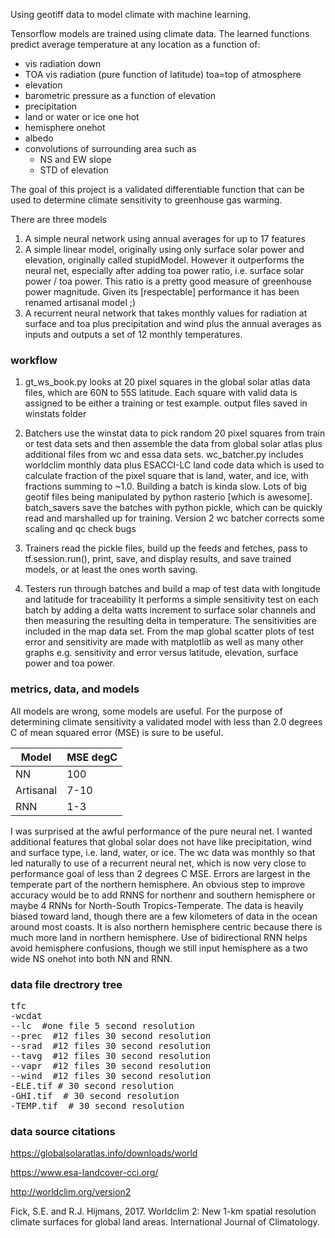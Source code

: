 Using geotiff data to model climate with machine learning.

Tensorflow models are trained using climate data. The learned functions predict
average temperature at any location as a function of:

* vis radiation down
* TOA vis radiation (pure function of latitude) toa=top of atmosphere
* elevation
* barometric pressure as a function of elevation
* precipitation
* land or water or ice one hot
* hemisphere onehot
* albedo
* convolutions of surrounding area such as
   * NS and EW slope
   * STD of elevation


The  goal of this project is a validated differentiable function that can be used to determine climate sensitivity to greenhouse gas warming.

There are three models

1. A simple neural network using annual averages for up to 17 features
2. A simple linear model, originally using only surface solar power and elevation, originally called stupidModel.  However it outperforms the neural net, especially after adding toa power ratio, i.e. surface solar power / toa power.  This ratio is a pretty good measure of greenhouse power magnitude. Given its [respectable] performance it has been renamed artisanal model ;)
3. A recurrent neural network that takes monthly values for radiation at surface and toa plus precipitation and wind plus the annual averages as inputs and outputs a set of 12 monthly temperatures.  

### workflow

1. gt_ws_book.py looks at 20 pixel squares in the global solar atlas data files, which are 60N to 55S latitude.  Each square with valid data is assigned to be either a training or test example. output files saved in winstats folder

2. Batchers use the winstat data to  pick random 20 pixel squares from train or test data sets and then assemble the data from global solar atlas plus additional files from wc and essa data sets. wc_batcher.py includes worldclim monthly data  plus ESACCI-LC land code data which is used to calculate fraction of the pixel square that is land, water, and ice, with fractions summing to ~1.0.  Building a batch is kinda slow.  Lots of big geotif files being manipulated by python rasterio [which is awesome].  batch_savers save the batches with python pickle, which can be quickly read and marshalled up for training. Version 2 wc batcher corrects some scaling and qc check bugs

3. Trainers read the pickle files, build up the feeds and fetches, pass to tf.session.run(), print, save, and display results, and save trained models, or at least the ones worth saving. 

4. Testers run through batches and build a map of test data  with longitude and latitude for traceability  It performs a simple sensitivity test on each batch by adding a delta watts increment to surface solar channels and then measuring the resulting delta in temperature. The sensitivities are included in the map data set.  From the map  global scatter plots of test error and sensitivity are made with matplotlib as well as many other graphs  e.g. sensitivity and error versus latitude, elevation, surface power and toa power.

### metrics, data, and models

All models are wrong, some models are useful. For the purpose of determining climate sensitivity a validated model with less than 2.0 degrees C of mean squared error (MSE) is sure to be useful. 

|Model| MSE degC|
|-----|-----------|
|NN       | 100   |
|Artisanal| 7-10  |
|RNN      |  1-3 |

I was surprised at the awful performance of the pure neural net. I wanted additional features that  global solar does not have like precipitation, wind and surface type, i.e. land, water, or ice. The wc data was monthly so that led naturally to use  of a recurrent neural net, which is now very close to performance goal of less than 2 degrees C MSE.
Errors are largest in the temperate part of the northern hemisphere.  An obvious step to improve accuracy would be to add RNNS for northenr and southern hemisphere or maybe 4 RNNs for North-South Tropics-Temperate.
The data is heavily biased toward land, though there are a few kilometers of data in the ocean around most coasts.  It is also northern hemisphere centric because there is much more land in northern hemisphere.  Use of bidirectional RNN helps avoid hemisphere confusions, though we still input hemisphere as a two wide NS onehot into both NN and RNN.

### data file drectrory tree

<pre>
tfc
-wcdat
--lc  #one file 5 second resolution
--prec  #12 files 30 second resolution
--srad  #12 files 30 second resolution
--tavg  #12 files 30 second resolution
--vapr  #12 files 30 second resolution
--wind  #12 files 30 second resolution
-ELE.tif # 30 second resolution
-GHI.tif  # 30 second resolution
-TEMP.tif  # 30 second resolution
</pre>


### data source citations

https://globalsolaratlas.info/downloads/world

https://www.esa-landcover-cci.org/

http://worldclim.org/version2

Fick, S.E. and R.J. Hijmans, 2017. Worldclim 2: New 1-km spatial resolution climate surfaces for global land areas. International Journal of Climatology.



